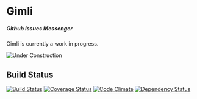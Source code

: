 # Gimli
##### Github Issues Messenger

Gimli is currently a work in progress.

![Under Construction](http://png-3.findicons.com/files/icons/990/vistaico_toolbar/256/under_construction.png)

## Build Status

[![Build Status](https://travis-ci.org/legitco/gimli.svg?branch=master)](https://travis-ci.org/legitco/gimli)
[![Coverage Status](https://coveralls.io/repos/legitco/gimli/badge.png)](https://coveralls.io/r/legitco/gimli)
[![Code Climate](https://codeclimate.com/github/legitco/gimli.png)](https://codeclimate.com/github/legitco/gimli)
[![Dependency Status](https://david-dm.org/legitco/gimli.svg)](https://david-dm.org/legitco/gimli)

